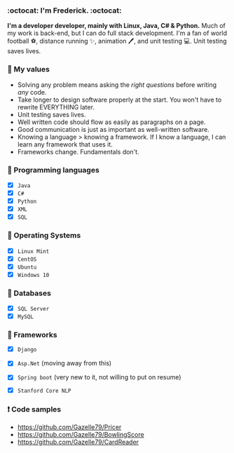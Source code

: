 ### :octocat: __I'm Frederick.__ :octocat:

__I'm a developer developer, mainly with Linux, Java, C# & Python.__ Much of my work is back-end, but I can do full stack development. I'm a fan of world football :soccer:, distance running :sparkles:, animation :pen:, and unit testing :computer:. Unit testing saves lives.

### :key: My values

- Solving any problem means asking the _right questions_ before writing _any_ code.
- Take longer to design software properly at the start. You won't have to rewrite EVERYTHING later.
- Unit testing saves lives.
- Well written code should flow as easily as paragraphs on a page. 
- Good communication is just as important as well-written software.
- Knowing a language > knowing a framework. If I know a language, I can learn any framework that uses it.
- Frameworks change. Fundamentals don't.
 
### :speech_balloon: Programming languages 

- [x] `Java`
- [x] `C#`
- [x] `Python`
- [x] `XML`
- [x] `SQL`

 ### :speech_balloon: Operating Systems

- [x] `Linux Mint`
- [x] `CentOS`
- [x] `Ubuntu`
- [x] `Windows 10` 
 
### :speech_balloon: Databases

- [x] `SQL Server`
- [x] `MySQL`

### :speech_balloon: Frameworks

- [x] `Django`
- [x] `Asp.Net` (moving away from this)
- [x] `Spring boot` (very new to it, not willing to put on resume)
- [x] `Stanford Core NLP`


 ### :heavy_exclamation_mark: Code samples

* https://github.com/Gazelle79/Pricer
* https://github.com/Gazelle79/BowlingScore 
* https://github.com/Gazelle79/CardReader 
